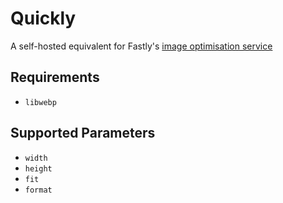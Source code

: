 # Quickly
A self-hosted equivalent for Fastly's [image optimisation service][fastly-io]

## Requirements
- `libwebp`

## Supported Parameters
- `width`
- `height`
- `fit`
- `format`


[fastly-io]: https://developer.fastly.com/reference/io/